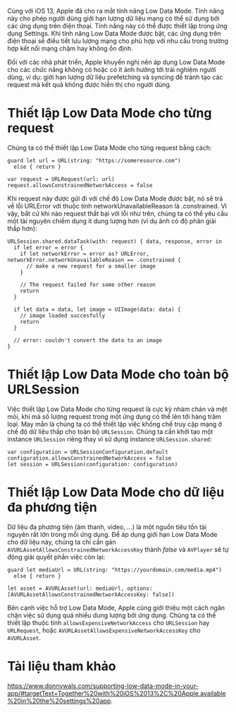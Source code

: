 Cùng với iOS 13, Apple đã cho ra mắt tính năng Low Data Mode. Tính năng này cho phép người dùng giới hạn lượng dữ liệu mạng có thể sử dụng bởi các ứng dụng trên điện thoại. Tính năng này có thể được thiết lập trong ứng dụng Settings. Khi tính năng Low Data Mode được bật, các ứng dụng trên điện thoại sẽ điều tiết lưu lượng mạng cho phù hợp với nhu cầu trong trường hợp kết nối mạng chậm hay không ổn định.

Đối với các nhà phát triển, Apple khuyến nghị nên áp dụng Low Data Mode cho các chức năng không có hoặc có ít ảnh hưởng tới trải nghiệm người dùng, ví dụ: giới hạn lượng dữ liệu prefetching và syncing để tránh tạo các request mà kết quả không được hiển thị cho người dùng.

# Thiết lập Low Data Mode cho từng request
Chúng ta có thể thiết lập Low Data Mode cho từng request bằng cách:
```
guard let url = URL(string: "https://someresource.com")
  else { return }
 
var request = URLRequest(url: url)
request.allowsConstrainedNetworkAccess = false
```
Khi request này được gửi đi với chế độ Low Data Mode được bật, nó sẽ trả về lỗi URLError với thuộc tính networkUnavailableReason là .constrained. Vì vậy, bất cứ khi nào request thất bại với lỗi như trên, chúng ta có thể yêu cầu một tài nguyên chiếm dụng ít dung lượng hơn (ví dụ ảnh có độ phân giải thấp hơn):
```
URLSession.shared.dataTask(with: request) { data, response, error in
  if let error = error {
    if let networkError = error as? URLError, networkError.networkUnavailableReason == .constrained {
      // make a new request for a smaller image
    }
        
    // The request failed for some other reason
    return
  }
 
  if let data = data, let image = UIImage(data: data) {
    // image loaded succesfully
    return
  }
 
  // error: couldn't convert the data to an image
}
```

# Thiết lập Low Data Mode cho toàn bộ URLSession
Việc thiết lập Low Data Mode cho từng request là cực kỳ nhàm chán và mệt mỏi, khi mà số lượng request trong một ứng dụng có thể lên tới hàng trăm loại. May mắn là chúng ta có thể thiết lập việc khống chế truy cập mạng ở chế độ dữ liệu thấp cho toàn bộ `URLSession`. Chúng ta cần khởi tạo một instance `URLSession` riêng thay vì sử dụng instance `URLSession.shared`:
```
var configuration = URLSessionConfiguration.default
configuration.allowsConstrainedNetworkAccess = false
let session = URLSession(configuration: configuration)
```

# Thiết lập Low Data Mode cho dữ liệu đa phương tiện
Dữ liệu đa phương tiện (âm thanh, video, …) là một nguồn tiêu tốn tài nguyên rất lớn trong mỗi ứng dụng. Để áp dụng giới hạn Low Data Mode cho dữ liệu này, chúng ta chỉ cần gán `AVURLAssetAllowsConstrainedNetworkAccessKey` thành *false* và `AVPlayer` sẽ tự động giải quyết phần việc còn lại:
```
guard let mediaUrl = URL(string: "https://yourdomain.com/media.mp4")
  else { return }
 
let asset = AVURLAsset(url: mediaUrl, options: [AVURLAssetAllowsConstrainedNetworkAccessKey: false])
```

Bên cạnh việc hỗ trợ Low Data Mode, Apple cũng giới thiệu một cách ngăn chặn việc sử dụng quá nhiều dung lượng bởi ứng dụng. Chúng ta có thể thiết lập thuộc tính `allowsExpensiveNetworkAccess` cho `URLSession` hay `URLRequest`, hoặc `AVURLAssetAllowsExpensiveNetworkAccessKey` cho `AVURLAsset`.

# Tài liệu tham khảo
https://www.donnywals.com/supporting-low-data-mode-in-your-app/#targetText=Together%20with%20iOS%2013%2C%20Apple,available%20in%20the%20settings%20app.